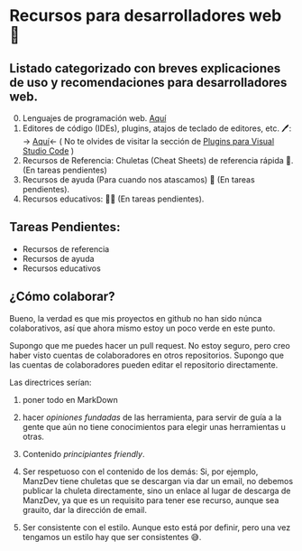# Recursos para desarrolladores web 🚀

## Listado categorizado con breves explicaciones de uso y recomendaciones para desarrolladores web.

0. Lenguajes de programación web. [Aquí](./lenguajes-de-programacion/lenguajes-de-programacion.md)
1. Editores de código (IDEs), plugins, atajos de teclado de editores, etc. 🖊️: -> [Aquí](./editores-de-codigo/editores-de-codigo.md)<-
   ( No te olvides de visitar la sección de [Plugins para Visual Studio Code](./editores-de-codigo/visual-studio-code/plugins-visual-studio-code.md) )
2. Recursos de Referencia: Chuletas (Cheat Sheets) de referencia rápida 📓. (En tareas pendientes)
3. Recursos de ayuda (Para cuando nos atascamos) 🛟 (En tareas pendientes).
4. Recursos educativos: 🧑‍🏫 (En tareas pendientes).

## Tareas Pendientes:

- Recursos de referencia
- Recursos de ayuda
- Recursos educativos

## ¿Cómo colaborar?

Bueno, la verdad es que mis proyectos en github no han sido núnca colaborativos, así que ahora mismo estoy un poco verde en este punto.

Supongo que me puedes hacer un pull request. No estoy seguro, pero creo haber visto cuentas de colaboradores en otros repositorios. Supongo que las cuentas de colaboradores pueden editar el repositorio directamente.

Las directrices serían:

1. poner todo en MarkDown

2. hacer _opiniones fundadas_ de las herramienta, para servir de guía a la gente que aún no tiene conocimientos para elegir unas herramientas u otras.

3. Contenido _principiantes friendly_.

4. Ser respetuoso con el contenido de los demás: Si, por ejemplo, ManzDev tiene chuletas que se descargan via dar un email, no debemos publicar la chuleta directamente, sino un enlace al lugar de descarga de ManzDev, ya que es un requisito para tener ese recurso, aunque sea grauito, dar la dirección de email.

5. Ser consistente con el estilo. Aunque esto está por definir, pero una vez tengamos un estilo hay que ser consistentes 😅.
